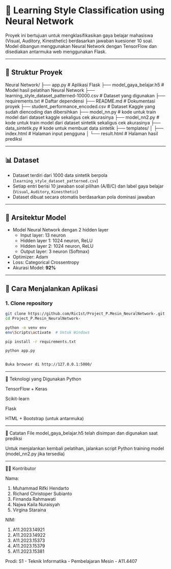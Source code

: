 # 🧠 Learning Style Classification using Neural Network

Proyek ini bertujuan untuk mengklasifikasikan gaya belajar mahasiswa (Visual, Auditory, Kinesthetic) berdasarkan jawaban kuesioner 10 soal. Model dibangun menggunakan Neural Network dengan TensorFlow dan disediakan antarmuka web menggunakan Flask.

---

## 📁 Struktur Proyek

Neural Network/
├── app.py # Aplikasi Flask
├── model_gaya_belajar.h5 # Model hasil pelatihan Neural Network
├── learning_style_dataset_patterned-10000.csv # Dataset yang digunakan
├── requirements.txt # Daftar dependensi
├── README.md # Dokumentasi proyek
├── student_performance_encoded.csv # Dataset Kaggle yang sudah diencoding dan dibersihkan
├── model_nn.py # kode untuk train model dari dataset kaggle sekaligus cek akurasinya
├── model_nn2.py # kode untuk train model dari dataset sintetik sekaligus cek akurasinya
├── data_sintetik.py # kode untuk membuat data sintetik
├── templates/
│ ├── index.html # Halaman input pengguna
│ └── result.html # Halaman hasil prediksi

---

## 📊 Dataset

- Dataset terdiri dari 1000 data sintetik berpola (`learning_style_dataset_patterned.csv`)
- Setiap entri berisi 10 jawaban soal pilihan (A/B/C) dan label gaya belajar (`Visual`, `Auditory`, `Kinesthetic`)
- Dataset dibuat secara otomatis berdasarkan pola dominasi jawaban

---

## 🧠 Arsitektur Model

- Model Neural Network dengan 2 hidden layer
  - Input layer: 13 neuron
  - Hidden layer 1: 1024 neuron, ReLU
  - Hidden layer 2: 1024 neuron, ReLU
  - Output layer: 3 neuron (Softmax)
- Optimizer: Adam
- Loss: Categorical Crossentropy
- Akurasi Model: **92%**

---

## 🚀 Cara Menjalankan Aplikasi

### 1. Clone repository

```bash
git clone https://github.com/Ric1st/Project_P.Mesin_NeuralNetwork-.git
cd Project_P.Mesin_NeuralNetwork-

python -m venv env
env\Scripts\activate  # Untuk Windows

pip install -r requirements.txt

python app.py


Buka browser di http://127.0.0.1:5000/

```

---

🔗 Teknologi yang Digunakan
Python

TensorFlow + Keras

Scikit-learn

Flask

HTML + Bootstrap (untuk antarmuka)

---

📌 Catatan
File model_gaya_belajar.h5 telah disimpan dan digunakan saat prediksi

Untuk menjalankan kembali pelatihan, jalankan script Python training model (model_nn2.py jika tersedia)

---

🧑‍💻 Kontributor

Nama:

1. Muhammad Rifki Hendarto
2. Richard Christoper Subianto
3. Firnanda Rahmawati
4. Najwa Kaila Nuraisyah
5. Virgina Staraina

NIM:

1. A11.2023.14921
2. A11.2023.14922
3. A11.2023.15373
4. A11.2023.15379
5. A11.2023.15381

Prodi: S1 - Teknik Informatika - Pembelajaran Mesin - A11.4407
